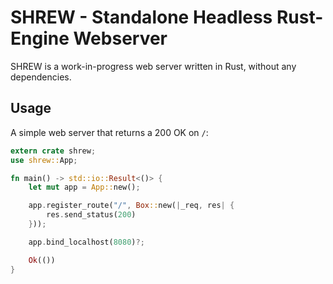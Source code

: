 # SHREW - Standalone Headless Rust-Engine Webserver

SHREW is a work-in-progress web server written in Rust, without any dependencies.

## Usage

A simple web server that returns a 200 OK on `/`:

```rust
extern crate shrew;
use shrew::App;

fn main() -> std::io::Result<()> {
    let mut app = App::new();

    app.register_route("/", Box::new(|_req, res| {
        res.send_status(200)
    }));    

    app.bind_localhost(8080)?;

    Ok(())
}
```